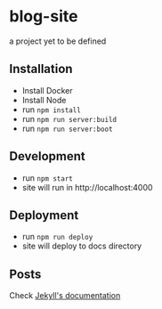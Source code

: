 # blog-site

a project yet to be defined

## Installation

- Install Docker
- Install Node
- run `npm install`
- run `npm run server:build`
- run `npm run server:boot`

## Development

- run `npm start`
- site will run in http://localhost:4000

## Deployment

- run `npm run deploy`
- site will deploy to docs directory

## Posts

Check [Jekyll's documentation][jekyll-posts]

[jekyll-posts]: https://jekyllrb.com/docs/posts
